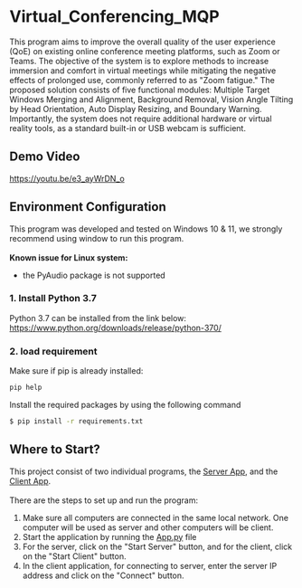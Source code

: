 # Virtual_Conferencing_MQP

This program aims to improve the overall quality of the user experience (QoE) on existing online conference meeting platforms, such as Zoom or Teams. The objective of the system is to explore methods to increase immersion and comfort in virtual meetings while mitigating the negative effects of prolonged use, commonly referred to as "Zoom fatigue." The proposed solution consists of five functional modules: Multiple Target Windows Merging and Alignment, Background Removal, Vision Angle Tilting by Head Orientation, Auto Display Resizing, and Boundary Warning. Importantly, the system does not require additional hardware or virtual reality tools, as a standard built-in or USB webcam is sufficient.

## Demo Video
https://youtu.be/e3_ayWrDN_o

## Environment Configuration
This program was developed and tested on Windows 10 & 11, we strongly recommend using window to run this program.<br /><br />
**Known issue for Linux system:**
- the PyAudio package is not supported
### 1. Install Python 3.7
Python 3.7 can be installed from the link below:<br />
https://www.python.org/downloads/release/python-370/
### 2. load requirement
Make sure if pip is already installed:<br />
```bash
pip help
```
Install the required packages by using the following command
```bash
$ pip install -r requirements.txt
```

## Where to Start?

This project consist of two individual programs, the [Server App](./server/ServerApp.py), and the [Client App](./client/ClientApp.py). <br /><br />
There are the steps to set up and run the program:
1. Make sure all computers are connected in the same local network. One computer will be used as server and other computers will be client.
2. Start the application by running the [App.py](./App.py) file
3. For the server, click on the "Start Server" button, and for the client, click on the "Start Client" button.
4. In the client application, for connecting to server, enter the server IP address and click on the "Connect" button.
